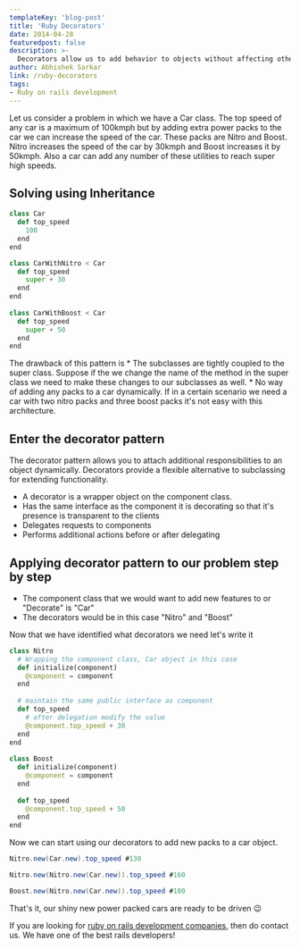 ```yaml
---
templateKey: 'blog-post'
title: 'Ruby Decorators'
date: 2014-04-28
featuredpost: false
description: >-
  Decorators allow us to add behavior to objects without affecting other objects of the same class. Codebrahma explaining ruby decorators, a key feature of ruby on rails.
author: Abhishek Sarkar
link: /ruby-decorators
tags: 
- Ruby on rails development
---
```


Let us consider a problem in which we have a Car class. The top speed of any car is a maximum of 100kmph but by adding extra power packs to the car we can increase the speed of the car. These packs are Nitro and Boost. Nitro increases the speed of the car by 30kmph and Boost increases it by 50kmph. Also a car can add any number of these utilities to reach super high speeds.

## Solving using Inheritance
    
    
```py   
class Car
  def top_speed
    100 
  end 
end 

class CarWithNitro < Car 
  def top_speed
    super + 30 
  end 
end
  
class CarWithBoost < Car 
  def top_speed 
    super + 50 
  end 
end 
```    
    

The drawback of this pattern is * The subclasses are tightly coupled to the super class. Suppose if the we change the name of the method in the super class we need to make these changes to our subclasses as well. * No way of adding any packs to a car dynamically. If in a certain scenario we need a car with two nitro packs and three boost packs it's not easy with this architecture.

## Enter the decorator pattern

The decorator pattern allows you to attach additional responsibilities to an object dynamically. Decorators provide a flexible alternative to subclassing for extending functionality.

* A decorator is a wrapper object on the component class.
* Has the same interface as the component it is decorating so that it's presence is transparent to the clients
* Delegates requests to components
* Performs additional actions before or after delegating

## Applying decorator pattern to our problem step by step

* The component class that we would want to add new features to or "Decorate" is "Car"
* The decorators would be in this case "Nitro" and "Boost"

Now that we have identified what decorators we need let's write it
    
    
    
```py    
class Nitro
  # Wrapping the component class, Car object in this case 
  def initialize(component)
    @component = component
  end 
    
  # maintain the same public interface as component
  def top_speed 
    # after delegation modify the value 
    @component.top_speed + 30
  end
end
  
class Boost
  def initialize(component)
    @component = component
  end
    
  def top_speed
    @component.top_speed + 50
  end
end 
```    
    

Now we can start using our decorators to add new packs to a car object.
    
    
    
```java    
Nitro.new(Car.new).top_speed #130 

Nitro.new(Nitro.new(Car.new)).top_speed #160 

Boost.new(Nitro.new(Car.new)).top_speed #180
```    
    

That's it, our shiny new power packed cars are ready to be driven 😉

If you are looking for [ruby on rails development companies][1], then do contact us. We have one of the best rails developers!

[1]: https://oldwebsite.codebrahma.com/ruby-on-rails-developers-consulting-bangalore/

  
